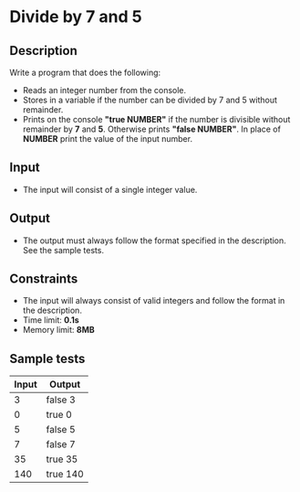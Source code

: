 # Divide by 7 and 5

## Description
Write a program that does the following:
  - Reads an integer number from the console.
  - Stores in a variable if the number can be divided by 7 and 5 without remainder.
  - Prints on the console **"true NUMBER"** if the number is divisible without remainder by **7** and **5**. Otherwise prints **"false NUMBER"**.
   In place of **NUMBER** print the value of the input number. 

## Input
- The input will consist of a single integer value.

## Output
- The output must always follow the format specified in the description. See the sample tests.

## Constraints
- The input will always consist of valid integers and follow the format in the description.
- Time limit: **0.1s**
- Memory limit: **8MB**

## Sample tests

|     Input      |     Output     |
|----------------|----------------|
|3               |false 3         |
|0               |true 0          |
|5               |false 5         |
|7               |false 7         |
|35              |true 35         |
|140             |true 140        |